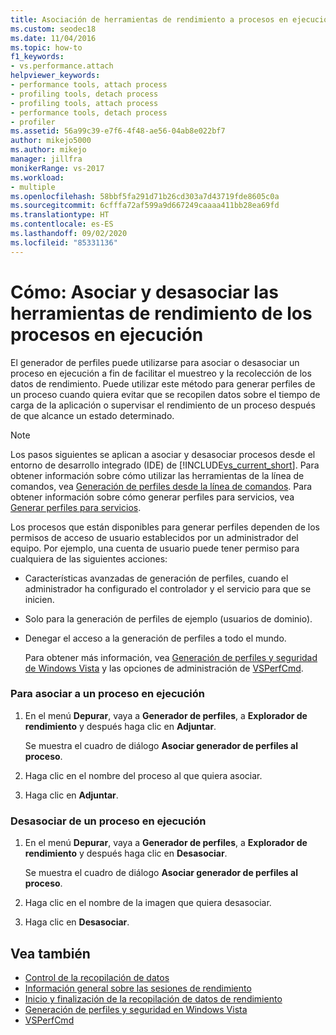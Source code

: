 ```yaml
---
title: Asociación de herramientas de rendimiento a procesos en ejecución
ms.custom: seodec18
ms.date: 11/04/2016
ms.topic: how-to
f1_keywords:
- vs.performance.attach
helpviewer_keywords:
- performance tools, attach process
- profiling tools, detach process
- profiling tools, attach process
- performance tools, detach process
- profiler
ms.assetid: 56a99c39-e7f6-4f48-ae56-04ab8e022bf7
author: mikejo5000
ms.author: mikejo
manager: jillfra
monikerRange: vs-2017
ms.workload:
- multiple
ms.openlocfilehash: 58bbf5fa291d71b26cd303a7d43719fde8605c0a
ms.sourcegitcommit: 6cfffa72af599a9d667249caaaa411bb28ea69fd
ms.translationtype: HT
ms.contentlocale: es-ES
ms.lasthandoff: 09/02/2020
ms.locfileid: "85331136"
---
```

# <a name="how-to-attach-and-detach-performance-tools-to-running-processes"></a>Cómo: Asociar y desasociar las herramientas de rendimiento de los procesos en ejecución
El generador de perfiles puede utilizarse para asociar o desasociar un proceso en ejecución a fin de facilitar el muestreo y la recolección de los datos de rendimiento. Puede utilizar este método para generar perfiles de un proceso cuando quiera evitar que se recopilen datos sobre el tiempo de carga de la aplicación o supervisar el rendimiento de un proceso después de que alcance un estado determinado.

> [!NOTE]
> Los pasos siguientes se aplican a asociar y desasociar procesos desde el entorno de desarrollo integrado (IDE) de [!INCLUDE[vs_current_short](../code-quality/includes/vs_current_short_md.md)]. Para obtener información sobre cómo utilizar las herramientas de la línea de comandos, vea [Generación de perfiles desde la línea de comandos](../profiling/using-the-profiling-tools-from-the-command-line.md). Para obtener información sobre cómo generar perfiles para servicios, vea [Generar perfiles para servicios](../profiling/command-line-profiling-of-services.md).

 Los procesos que están disponibles para generar perfiles dependen de los permisos de acceso de usuario establecidos por un administrador del equipo. Por ejemplo, una cuenta de usuario puede tener permiso para cualquiera de las siguientes acciones:

- Características avanzadas de generación de perfiles, cuando el administrador ha configurado el controlador y el servicio para que se inicien.

- Solo para la generación de perfiles de ejemplo (usuarios de dominio).

- Denegar el acceso a la generación de perfiles a todo el mundo.

  Para obtener más información, vea [Generación de perfiles y seguridad de Windows Vista](../profiling/profiling-and-windows-vista-security.md) y las opciones de administración de [VSPerfCmd](../profiling/vsperfcmd.md).

### <a name="to-attach-to-a-running-process"></a>Para asociar a un proceso en ejecución

1. En el menú **Depurar**, vaya a **Generador de perfiles**, a **Explorador de rendimiento** y después haga clic en **Adjuntar**.

     Se muestra el cuadro de diálogo **Asociar generador de perfiles al proceso**.

2. Haga clic en el nombre del proceso al que quiera asociar.

3. Haga clic en **Adjuntar**.

### <a name="to-detach-from-a-running-process"></a>Desasociar de un proceso en ejecución

1. En el menú **Depurar**, vaya a **Generador de perfiles**, a **Explorador de rendimiento** y después haga clic en **Desasociar**.

     Se muestra el cuadro de diálogo **Asociar generador de perfiles al proceso**.

2. Haga clic en el nombre de la imagen que quiera desasociar.

3. Haga clic en **Desasociar**.

## <a name="see-also"></a>Vea también
- [Control de la recopilación de datos](../profiling/controlling-data-collection.md)
- [Información general sobre las sesiones de rendimiento](../profiling/performance-session-overview.md)
- [Inicio y finalización de la recopilación de datos de rendimiento](../profiling/how-to-start-and-end-performance-data-collection.md)
- [Generación de perfiles y seguridad en Windows Vista](../profiling/profiling-and-windows-vista-security.md)
- [VSPerfCmd](../profiling/vsperfcmd.md)
